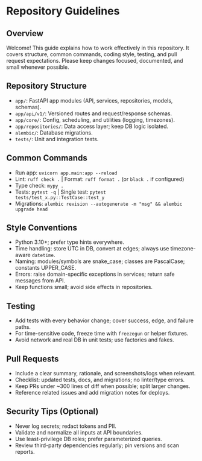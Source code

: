 # Repository Guidelines

## Overview
Welcome! This guide explains how to work effectively in this repository. It covers structure, common commands, coding style, testing, and pull request expectations. Please keep changes focused, documented, and small whenever possible.

## Repository Structure
- `app/`: FastAPI app modules (API, services, repositories, models, schemas).
- `app/api/v1/`: Versioned routes and request/response schemas.
- `app/core/`: Config, scheduling, and utilities (logging, timezones).
- `app/repositories/`: Data access layer; keep DB logic isolated.
- `alembic/`: Database migrations.
- `tests/`: Unit and integration tests.

## Common Commands
- Run app: `uvicorn app.main:app --reload`
- Lint: `ruff check .`  | Format: `ruff format .` (or `black .` if configured)
- Type check: `mypy .`
- Tests: `pytest -q`  | Single test: `pytest tests/test_x.py::TestCase::test_y`
- Migrations: `alembic revision --autogenerate -m "msg" && alembic upgrade head`

## Style Conventions
- Python 3.10+; prefer type hints everywhere.
- Time handling: store UTC in DB, convert at edges; always use timezone-aware `datetime`.
- Naming: modules/symbols are snake_case; classes are PascalCase; constants UPPER_CASE.
- Errors: raise domain-specific exceptions in services; return safe messages from API.
- Keep functions small; avoid side effects in repositories.

## Testing
- Add tests with every behavior change; cover success, edge, and failure paths.
- For time-sensitive code, freeze time with `freezegun` or helper fixtures.
- Avoid network and real DB in unit tests; use factories and fakes.

## Pull Requests
- Include a clear summary, rationale, and screenshots/logs when relevant.
- Checklist: updated tests, docs, and migrations; no linter/type errors.
- Keep PRs under ~300 lines of diff when possible; split larger changes.
- Reference related issues and add migration notes for deploys.

## Security Tips (Optional)
- Never log secrets; redact tokens and PII.
- Validate and normalize all inputs at API boundaries.
- Use least-privilege DB roles; prefer parameterized queries.
- Review third-party dependencies regularly; pin versions and scan reports.

